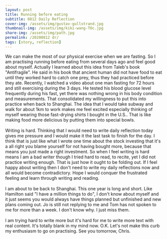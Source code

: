 ```yaml
---
layout: post
title: Running before eating
subtitle: 0812 Daily Reflection
cover-img: /assets/img/gustav-gullstrand.jpg
thumbnail-img: /assets/img/kiki-wang-TOc.jpg
share-img: /assets/img/path.jpg
permalink: /20200812 dr/
tags: [story, reflection]
---
```


We can make the most of our physical exercise when we are fasting. So I am practising running before eating from several 
days ago and feel good about myself. Actually I learned about this idea from Taleb's book "Antifragile". He said in his book 
that ancient human did not have food to eat until they worked hard to catch one prey, thus they had practiced before they ate. Recently, I watched a 
video about one man fasting for 72 hours and still exercising during the 3 days. He tested his blood glucose level frequently during his fast, yet there 
was nothing wrong in his body condition and measurements. That consolidated my willingness to put this into practice when back to Shanghai. The idea that 
I would take subway and walk for about 1km to work makes me feel excited especially thinking of myself wearing those fast-drying shirts I 
bought in the U.S.. That is like making food more delicious by putting them into special bowls.  
<br>
Writing is hard. Thinking that I would need to write daily reflection today gives me pressure and I would make it the last 
task to finish for the day. I think that is just like what I wrote one time about the stock investing that it's a all right 
you blame yourself for not having bought more, because that means you just made a right investment. So when I feel writing is hard means I am a bad writer though 
I tried hard to read, to recite, yet I did not practice writing enough. That is just how it ought to be folding out. If I 
feel happy about writing then I don't need to write my daily reflections now and all would become contradictory. 
Hope I would conquer the frustrated feeling and learn through writing and reading.  
<br>
I am about to be back to Shanghai. This one year is long and short. Like Hamilton said "I have a million things to do", I don't know about myself 
and it just seems you would always have things planned but unfinished and new plans coming out. Jo is still not replying to me and Tom 
has not spoken to me for more than a week. I don't know why. I just miss them.  
<br>
I am trying hard to write more but it's hard for me to write more text with real content. It's totally blank in my mind now. 
O.K. Let's not make this curb my enthusiasm to go on practising. See you tomorrow, Chris.    